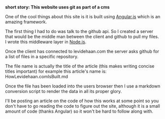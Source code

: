 **short story: This website uses git as part of a cms**


One of the cool things about this site is it is built using [Angular.js](http://angularjs.org) which is an amazing framework.


The first thing I had to do was talk to the github api.
So I created a server that would be the middle man between the client and github to pull my files.
I wrote this middleware layer in [Node.js](http://nodejs.org).


Once the client has connected to levidehaan.com the server asks github for a list of files in a specific repository.



The file name is actually the title of the article (this makes writing concise titles important) for example this article's name is:
HowLevidehaan.comIsBuilt.md



Once the file has been loaded into the users browser then I use a markdown conversion script to render the data in all its proper glory.



I'll be posting an article on the code of how this works at some point so you don't have to go reading the code to figure out the site, although it is a small amount of code (thanks Angular) so it won't be hard to follow along with.